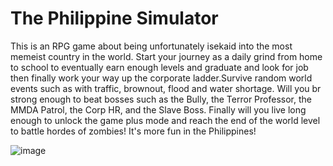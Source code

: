 # The Philippine Simulator

This is an RPG game about being unfortunately isekaid into the most memeist country in the world.
Start your journey as a daily grind from home to school to eventually earn enough levels
and graduate and look for job then finally work your way up the corporate ladder.Survive random world events such as with traffic, brownout, flood and water shortage. Will you br strong enough to beat bosses such as the Bully, the Terror Professor, the MMDA Patrol, the Corp HR, and the Slave Boss. Finally will  you live long enough to unlock the game plus mode and reach the end of the world level to battle hordes of zombies! It's more fun in the Philippines!

![image](https://github.com/rpfilomeno/The-PH-Simulator/assets/5754735/43518057-61d6-46cb-a67d-5cb46133001d)
